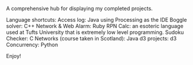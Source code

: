 A comprehensive hub for displaying my completed projects.

Language shortcuts: 
Access log: Java using Processing as the IDE
Boggle solver: C++
Network & Web Alarm: Ruby
RPN Calc: an esoteric language used at Tufts University that is extremely low level programming.
Sudoku Checker: C
Networks (course taken in Scotland): Java
d3 projects: d3
Concurrency: Python

Enjoy!
